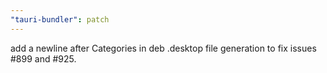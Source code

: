 ```yaml
---
"tauri-bundler": patch
---
```


add a newline after Categories in deb .desktop file generation to fix issues #899 and #925.
